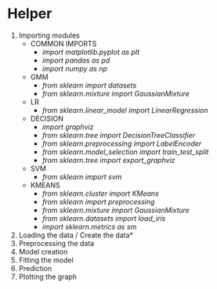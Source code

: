 # Helper
1. Importing modules
	- COMMON IMPORTS
		* *import matplotlib.pyplot as plt*
		* *import pandas as pd*
		* *import numpy as np*
	- GMM
		* *from sklearn import datasets*
		* *from sklearn.mixture import GaussianMixture*
	- LR
		* *from sklearn.linear_model import LinearRegression*
	- DECISION
		* *import graphviz*
		* *from sklearn.tree import DecisionTreeClassifier*
 		* *from sklearn.preprocessing import LabelEncoder*
		* *from sklearn.model_selection import train_test_split*
		* *from sklearn.tree import export_graphviz*
	- SVM
		* *from sklearn import svm*
	- KMEANS
		* *from sklearn.cluster import KMeans*
		* *from sklearn import preprocessing*
		* *from sklearn.mixture import GaussianMixture*
		* *from sklearn.datasets import load_iris*
		* *import sklearn.metrics as sm*
2. Loading the data / Create the data*
3. Preprocessing the data
4. Model creation
5. Fitting the model
6. Prediction
7. Plotting the graph